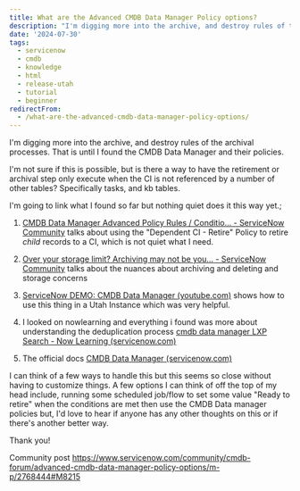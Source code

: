 ```yaml
---
title: What are the Advanced CMDB Data Manager Policy options?
description: "I'm digging more into the archive, and destroy rules of the archival processes.  That is until I found the CMDB Data Manager and their policies.\r\n\r\n \r\n\r\nI'm ..."
date: '2024-07-30'
tags:
  - servicenow
  - cmdb
  - knowledge
  - html
  - release-utah
  - tutorial
  - beginner
redirectFrom:
  - /what-are-the-advanced-cmdb-data-manager-policy-options/
---
```


I'm digging more into the archive, and destroy rules of the archival processes.  That is until I found the CMDB Data Manager and their policies.

 

I'm not sure if this is possible, but is there a way to have the retirement or archival step only execute when the CI is not referenced by a number of other tables?  Specifically tasks, and kb tables.  

 

I'm going to link what I found so far but nothing quiet does it this way yet.;

 

1. [CMDB Data Manager Advanced Policy Rules / Conditio... - ServiceNow Community](https://www.servicenow.com/community/cmdb-forum/cmdb-data-manager-advanced-policy-rules-conditions/m-p/2603237) talks about using the "Dependent CI - Retire" Policy to retire *child* records to a CI, which is not quiet what I need.

2. [Over your storage limit? Archiving may not be you... - ServiceNow Community](https://www.servicenow.com/community/developer-forum/over-your-storage-limit-archiving-may-not-be-your-friend/m-p/2624658) talks about the nuances about archiving and deleting and storage concerns

3. [ServiceNow DEMO: CMDB Data Manager (youtube.com)](https://www.youtube.com/watch?v=1p74bg6ZK9E) shows how to use this thing in a Utah Instance which was very helpful.

4. I looked on nowlearning and everything i found was more about understanding the deduplication process [cmdb data manager LXP Search - Now Learning (servicenow.com)](https://nowlearning.servicenow.com/lxp/en/pages/lxp-search?id=search&q=cmdb%20data%20manager&spa=1)

5. The official docs [CMDB Data Manager (servicenow.com)](https://docs.servicenow.com/bundle/utah-servicenow-platform/page/product/configuration-management/concept/cmdb-data-management.html)

 

I can think of a few ways to handle this but this seems so close without having to customize things.  A few options I can think of off the top of my head include, running some scheduled job/flow to set some value "Ready to retire" when the conditions are met then use the CMDB Data manager policies but, I'd love to hear if anyone has any other thoughts on this or if there's another better way.

 

Thank you!

Community post https://www.servicenow.com/community/cmdb-forum/advanced-cmdb-data-manager-policy-options/m-p/2768444#M8215